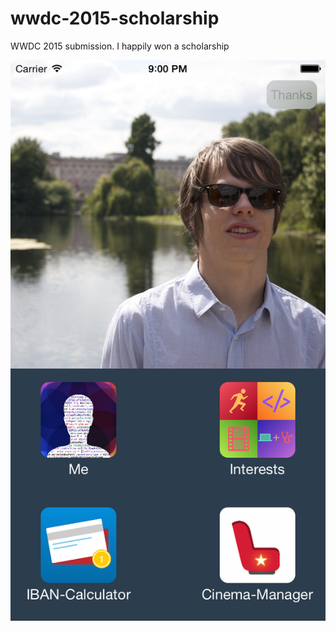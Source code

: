 # wwdc-2015-scholarship
WWDC 2015 submission. I happily won a scholarship

![alt tag](https://raw.githubusercontent.com/lightsprint09/wwdc-2015-scholarship/master/iOS%20Simulator%20Screen%20Shot%2010.05.2015%2021.00.11.png)
